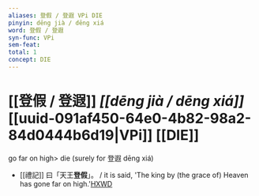 ```yaml
---
aliases: 登假 / 登遐 VPi DIE
pinyin: dēng jià / dēng xiá
word: 登假 / 登遐
syn-func: VPi
sem-feat: 
total: 1
concept: DIE 
---
```

# [[登假 / 登遐]] *[[dēng jià / dēng xiá]]*  [[uuid-091af450-64e0-4b82-98a2-84d0444b6d19|VPi]] [[DIE]]
go far on high> die (surely for 登遐 dēng xiá)
 - [[禮記]] 曰「天王**登假**」。 / it is said, 'The king by (the grace of) Heaven has gone far on high.'[HXWD](https://hxwd.org/textview.html?location=KR1d0052_tls_002-12a.18)